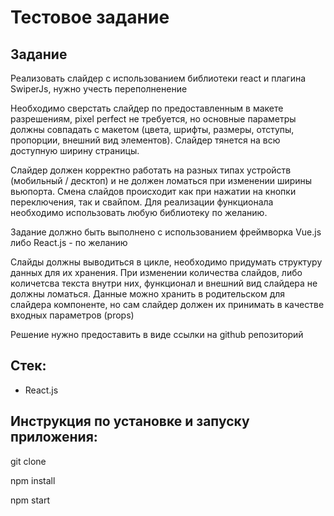 # Тестовое задание

## Задание 
Реализовать слайдер с использованием библиотеки react и плагина SwiperJs, нужно учесть переполненение

Необходимо сверстать слайдер по предоставленным в макете разрешениям, pixel perfect не требуется, но основные параметры должны совпадать с макетом (цвета, шрифты, размеры, отступы, пропорции, внешний вид элементов). Слайдер тянется на всю доступную ширину страницы.

Слайдер должен корректно работать на разных типах устройств (мобильный / десктоп) и не должен ломаться при изменении ширины вьюпорта. Смена слайдов происходит как при нажатии на кнопки переключения, так и свайпом. Для реализации функционала необходимо использовать любую библиотеку по желанию.

Задание должно быть выполнено с использованием фреймворка Vue.js либо React.js - по желанию

Слайды должны выводиться в цикле, необходимо придумать структуру данных для их хранения. При изменении количества слайдов, либо количетсва текста внутри них, функционал и внешний вид слайдера не должны ломаться. Данные можно хранить в родительском для слайдера компоненте, но сам слайдер должен их принимать в качестве входных параметров (props)

Решение нужно предоставить в виде ссылки на github репозиторий

## Стек: 
* React.js

## Инструкция по установке и запуску приложения:

  git clone 
  
  npm install
  
  npm start
